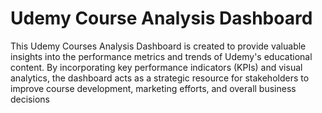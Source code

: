 # Udemy Course Analysis Dashboard
This Udemy Courses Analysis Dashboard is created to provide valuable insights into the performance metrics and trends of Udemy's educational content. By incorporating key performance indicators (KPIs) and visual analytics, the dashboard acts as a strategic resource for stakeholders to improve course development, marketing efforts, and overall business decisions
